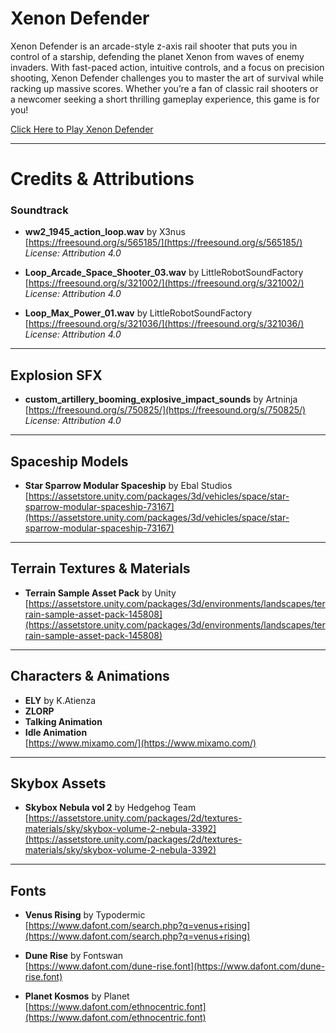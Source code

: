 # Xenon Defender

Xenon Defender is an arcade-style z-axis rail shooter that puts you in control of a starship, defending the planet Xenon from waves of enemy invaders.
With fast-paced action, intuitive controls, and a focus on precision shooting, Xenon Defender challenges you to master the art of survival while racking up massive scores. Whether you’re a fan of classic rail shooters or a newcomer seeking a short thrilling gameplay experience, this game is for you!

[Click Here to Play Xenon Defender](https://play.unity.com/en/games/49773fe0-2f41-4706-9557-47c177c9895a/xenon-defender)

---

# Credits & Attributions

### Soundtrack

- **ww2_1945_action_loop.wav** by X3nus  
  [https://freesound.org/s/565185/](https://freesound.org/s/565185/)  
  _License: Attribution 4.0_

- **Loop_Arcade_Space_Shooter_03.wav** by LittleRobotSoundFactory  
  [https://freesound.org/s/321002/](https://freesound.org/s/321002/)  
  _License: Attribution 4.0_

- **Loop_Max_Power_01.wav** by LittleRobotSoundFactory  
  [https://freesound.org/s/321036/](https://freesound.org/s/321036/)  
  _License: Attribution 4.0_

---

## Explosion SFX

- **custom_artillery_booming_explosive_impact_sounds** by Artninja  
  [https://freesound.org/s/750825/](https://freesound.org/s/750825/)  
  _License: Attribution 4.0_

---

## Spaceship Models

- **Star Sparrow Modular Spaceship** by Ebal Studios  
  [https://assetstore.unity.com/packages/3d/vehicles/space/star-sparrow-modular-spaceship-73167](https://assetstore.unity.com/packages/3d/vehicles/space/star-sparrow-modular-spaceship-73167)

---

## Terrain Textures & Materials

- **Terrain Sample Asset Pack** by Unity  
  [https://assetstore.unity.com/packages/3d/environments/landscapes/terrain-sample-asset-pack-145808](https://assetstore.unity.com/packages/3d/environments/landscapes/terrain-sample-asset-pack-145808)

---

## Characters & Animations

- **ELY** by K.Atienza
- **ZLORP**
- **Talking Animation**
- **Idle Animation**  
  [https://www.mixamo.com/](https://www.mixamo.com/)

---

## Skybox Assets

- **Skybox Nebula vol 2** by Hedgehog Team  
  [https://assetstore.unity.com/packages/2d/textures-materials/sky/skybox-volume-2-nebula-3392](https://assetstore.unity.com/packages/2d/textures-materials/sky/skybox-volume-2-nebula-3392)

---

## Fonts

- **Venus Rising** by Typodermic  
  [https://www.dafont.com/search.php?q=venus+rising](https://www.dafont.com/search.php?q=venus+rising)

- **Dune Rise** by Fontswan  
  [https://www.dafont.com/dune-rise.font](https://www.dafont.com/dune-rise.font)

- **Planet Kosmos** by Planet  
  [https://www.dafont.com/ethnocentric.font](https://www.dafont.com/ethnocentric.font)
